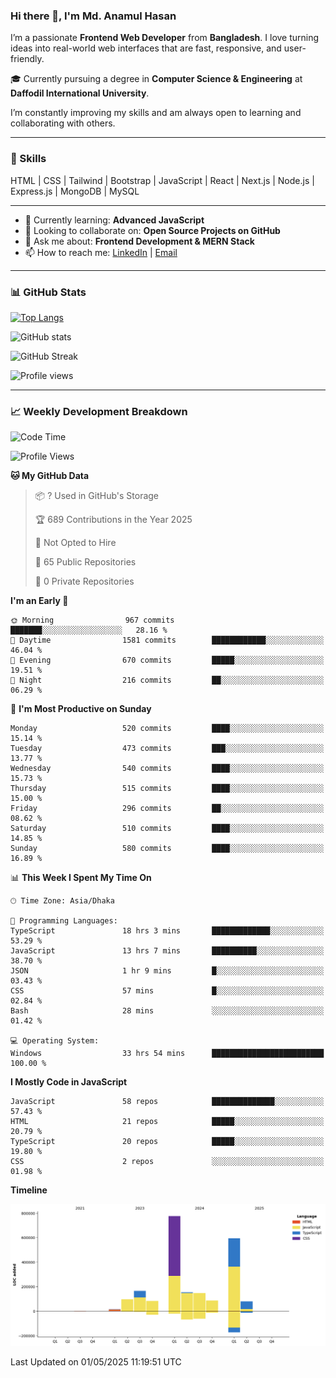 ### Hi there 👋, I'm Md. Anamul Hasan

I’m a passionate **Frontend Web Developer** from **Bangladesh**. I love turning ideas into real-world web interfaces that are fast, responsive, and user-friendly.

🎓 Currently pursuing a degree in **Computer Science & Engineering** at **Daffodil International University**.

I’m constantly improving my skills and am always open to learning and collaborating with others.

---

### 🚀 Skills
HTML | CSS | Tailwind | Bootstrap | JavaScript | React | Next.js | Node.js | Express.js | MongoDB | MySQL 

---

- 🌱 Currently learning: **Advanced JavaScript**
- 👯 Looking to collaborate on: **Open Source Projects on GitHub**
- 💬 Ask me about: **Frontend Development & MERN Stack**
- 📫 How to reach me: [LinkedIn](https://www.linkedin.com/in/mdanamulhasan201) | [Email](mailto:anamulhasan3625@gmail.com)

---

### 📊 GitHub Stats

[![Top Langs](https://github-readme-stats.vercel.app/api/top-langs/?username=mdanamulhasan201&layout=compact)](https://github.com/anuraghazra/github-readme-stats)

![GitHub stats](https://github-readme-stats.vercel.app/api?username=mdanamulhasan201&show_icons=true&count_private=true&theme=tokyonight)

![GitHub Streak](https://streak-stats.demolab.com?user=mdanamulhasan201&theme=tokyonight)

![Profile views](https://gpvc.arturio.dev/mdanamulhasan201)

---

### 📈 Weekly Development Breakdown

<!--START_SECTION:waka-->
![Code Time](http://img.shields.io/badge/Code%20Time-47%20hrs-blue)

![Profile Views](http://img.shields.io/badge/Profile%20Views-105-blue)

**🐱 My GitHub Data** 

> 📦 ? Used in GitHub's Storage 
 > 
> 🏆 689 Contributions in the Year 2025
 > 
> 🚫 Not Opted to Hire
 > 
> 📜 65 Public Repositories 
 > 
> 🔑 0 Private Repositories 
 > 
**I'm an Early 🐤** 

```text
🌞 Morning                967 commits         ███████░░░░░░░░░░░░░░░░░░   28.16 % 
🌆 Daytime                1581 commits        ████████████░░░░░░░░░░░░░   46.04 % 
🌃 Evening                670 commits         █████░░░░░░░░░░░░░░░░░░░░   19.51 % 
🌙 Night                  216 commits         ██░░░░░░░░░░░░░░░░░░░░░░░   06.29 % 
```
📅 **I'm Most Productive on Sunday** 

```text
Monday                   520 commits         ████░░░░░░░░░░░░░░░░░░░░░   15.14 % 
Tuesday                  473 commits         ███░░░░░░░░░░░░░░░░░░░░░░   13.77 % 
Wednesday                540 commits         ████░░░░░░░░░░░░░░░░░░░░░   15.73 % 
Thursday                 515 commits         ████░░░░░░░░░░░░░░░░░░░░░   15.00 % 
Friday                   296 commits         ██░░░░░░░░░░░░░░░░░░░░░░░   08.62 % 
Saturday                 510 commits         ████░░░░░░░░░░░░░░░░░░░░░   14.85 % 
Sunday                   580 commits         ████░░░░░░░░░░░░░░░░░░░░░   16.89 % 
```


📊 **This Week I Spent My Time On** 

```text
🕑︎ Time Zone: Asia/Dhaka

💬 Programming Languages: 
TypeScript               18 hrs 3 mins       █████████████░░░░░░░░░░░░   53.29 % 
JavaScript               13 hrs 7 mins       ██████████░░░░░░░░░░░░░░░   38.70 % 
JSON                     1 hr 9 mins         █░░░░░░░░░░░░░░░░░░░░░░░░   03.43 % 
CSS                      57 mins             █░░░░░░░░░░░░░░░░░░░░░░░░   02.84 % 
Bash                     28 mins             ░░░░░░░░░░░░░░░░░░░░░░░░░   01.42 % 

💻 Operating System: 
Windows                  33 hrs 54 mins      █████████████████████████   100.00 % 
```

**I Mostly Code in JavaScript** 

```text
JavaScript               58 repos            ██████████████░░░░░░░░░░░   57.43 % 
HTML                     21 repos            █████░░░░░░░░░░░░░░░░░░░░   20.79 % 
TypeScript               20 repos            █████░░░░░░░░░░░░░░░░░░░░   19.80 % 
CSS                      2 repos             ░░░░░░░░░░░░░░░░░░░░░░░░░   01.98 % 
```



**Timeline**

![Lines of Code chart](https://raw.githubusercontent.com/mdanamulhasan201/mdanamulhasan201/main/assets/bar_graph.png)


 Last Updated on 01/05/2025 11:19:51 UTC
<!--END_SECTION:waka-->
